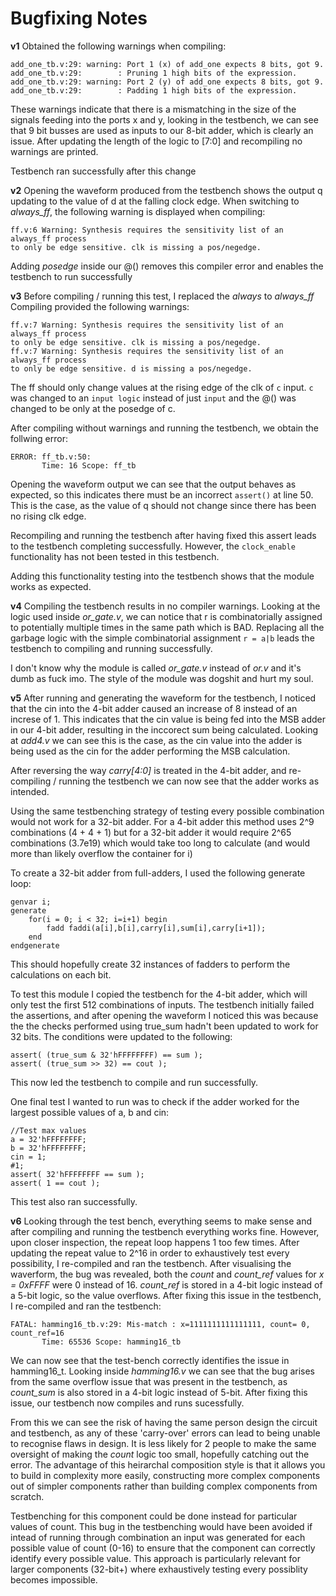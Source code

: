 Bugfixing Notes
===============

**v1**
Obtained the following warnings when compiling:
```
add_one_tb.v:29: warning: Port 1 (x) of add_one expects 8 bits, got 9.
add_one_tb.v:29:        : Pruning 1 high bits of the expression.
add_one_tb.v:29: warning: Port 2 (y) of add_one expects 8 bits, got 9.
add_one_tb.v:29:        : Padding 1 high bits of the expression.
```
These warnings indicate that there is a mismatching in the size of the signals
feeding into the ports x and y, looking in the testbench, we can see that 9 bit
busses are used as inputs to our 8-bit adder, which is clearly an issue. After
updating the length of the logic to [7:0] and recompiling no warnings are printed.

Testbench ran successfully after this change

**v2**
Opening the waveform produced from the testbench shows the output q updating to
the value of d at the falling clock edge. When switching to *always_ff*, the following
warning is displayed when compiling:
```
ff.v:6 Warning: Synthesis requires the sensitivity list of an always_ff process
to only be edge sensitive. clk is missing a pos/negedge.
```
Adding *posedge* inside our @() removes this compiler error and enables the testbench
to run successfully

**v3**
Before compiling / running this test, I replaced the *always* to *always_ff*
Compiling provided the following warnings:
```
ff.v:7 Warning: Synthesis requires the sensitivity list of an always_ff process
to only be edge sensitive. clk is missing a pos/negedge.
ff.v:7 Warning: Synthesis requires the sensitivity list of an always_ff process
to only be edge sensitive. d is missing a pos/negedge.
```
The ff should only change values at the rising edge of the clk of `c` input.
`c` was changed to an `input logic` instead of just `input` and the @() was changed
to be only at the posedge of c.

After compiling without warnings and running the testbench, we obtain the follwing error:
```
ERROR: ff_tb.v:50:
       Time: 16 Scope: ff_tb
```
Opening the waveform output we can see that the output behaves as expected, so this
indicates there must be an incorrect `assert()` at line 50. This is the case, as
the value of q should not change since there has been no rising clk edge.

Recompiling and running the testbench after having fixed this assert leads to the
testbench completing successfully. However, the `clock_enable` functionality has not
been tested in this testbench.

Adding this functionality testing into the testbench shows that the module works as expected.

**v4**
Compiling the testbench results in no compiler warnings. Looking at the logic used
inside *or_gate.v*, we can notice that r is combinatorially assigned to potentially
multiple times in the same path which is BAD. Replacing all the garbage logic with
the simple combinatorial assignment `r = a|b` leads the testbench to compiling and
running successfully.

I don't know why the module is called *or_gate.v* instead of *or.v* and it's dumb
as fuck imo. The style of the module was dogshit and hurt my soul.

**v5**
After running and generating the waveform for the testbench, I noticed that the cin
into the 4-bit adder caused an increase of 8 instead of an increse of 1. This indicates
that the cin value is being fed into the MSB adder in our 4-bit adder, resulting in
the inccorect sum being calculated. Looking at *add4.v* we can see this is the case, as
the cin value into the adder is being used as the cin for the adder performing the MSB calculation.

After reversing the way *carry[4:0]* is treated in the 4-bit adder, and re-compiling
/ running the testbench we can now see that the adder works as intended.

Using the same testbenching strategy of testing every possible combination would not work
for a 32-bit adder. For a 4-bit adder this method uses 2^9 combinations (4 + 4 + 1)
but for a 32-bit adder it would require 2^65 combinations (3.7e19) which would take
too long to calculate (and would more than likely overflow the container for i)

To create a 32-bit adder from full-adders, I used the following generate loop:
```
genvar i;
generate
    for(i = 0; i < 32; i=i+1) begin
        fadd faddi(a[i],b[i],carry[i],sum[i],carry[i+1]);
    end
endgenerate
```
This should hopefully create 32 instances of fadders to perform the calculations on
each bit.

To test this module I copied the testbench for the 4-bit adder, which will only test
the first 512 combinations of inputs.
The testbench initially failed the assertions, and after opening the waveform I
noticed this was because the the checks performed using true_sum hadn't been updated
to work for 32 bits. The conditions were updated to the following:
```
assert( (true_sum & 32'hFFFFFFFF) == sum );
assert( (true_sum >> 32) == cout );
```
This now led the testbench to compile and run successfully.

One final test I wanted to run was to check if the adder worked for the largest
possible values of a, b and cin:
```
//Test max values
a = 32'hFFFFFFFF;
b = 32'hFFFFFFFF;
cin = 1;
#1;
assert( 32'hFFFFFFFF == sum );
assert( 1 == cout );
```
This test also ran successfully.

**v6**
Looking through the test bench, everything seems to make sense and after compiling
and running the testbench everything works fine. However, upon closer inspection,
the repeat loop happens 1 too few times. After updating the repeat value to 2^16
in order to exhaustively test every possibility, I re-compiled and ran the testbench.
After visualising the waverform, the bug was revealed, both the *count* and *count_ref*
values for *x = 0xFFFF* were 0 instead of 16. *count_ref* is stored in a 4-bit logic
instead of a 5-bit logic, so the value overflows. After fixing this issue in the
testbench, I re-compiled and ran the testbench:
```
FATAL: hamming16_tb.v:29: Mis-match : x=1111111111111111, count= 0, count_ref=16
       Time: 65536 Scope: hamming16_tb
```
We can now see that the test-bench correctly identifies the issue in hamming16_t.
Looking inside *hamming16.v* we can see that the bug arises from the same overflow
issue that was present in the testbench, as *count_sum* is also stored in a 4-bit
logic instead of 5-bit. After fixing this issue, our testbench now compiles and
runs sucessfully.

From this we can see the risk of having the same person design the circuit and testbench,
as any of these 'carry-over' errors can lead to being unable to recognise flaws in design.
It is less likely for 2 people to make the same oversight of making the *count* logic
too small, hopefully catching out the error. The advantage of this heirarchal composition
style is that it allows you to build in complexity more easily, constructing more
complex components out of simpler components rather than building complex components
from scratch.

Testbenching for this component could be done instead for particular values of count.
This bug in the testbenching would have been avoided if intead of running through
combination an input was generated for each possible value of count (0-16) to ensure
that the component can correctly identify every possible value. This approach is
particularly relevant for larger components (32-bit+) where exhaustively testing
every possiblity becomes impossible.

